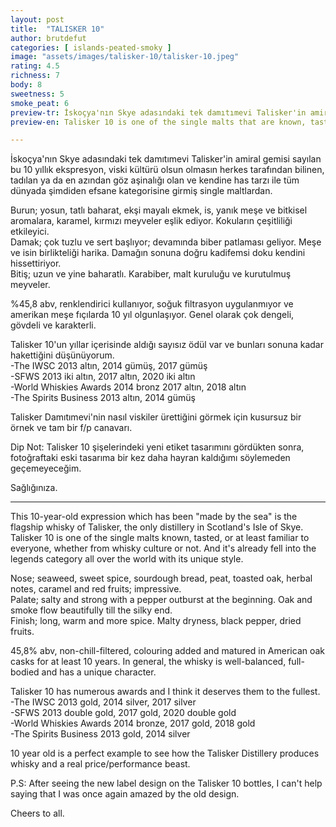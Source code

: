 ```yaml
---
layout: post
title:  "TALISKER 10"
author: brutdefut
categories: [ islands-peated-smoky ]
image: "assets/images/talisker-10/talisker-10.jpeg"
rating: 4.5
richness: 7
body: 8
sweetness: 5
smoke_peat: 6
preview-tr: İskoçya'nın Skye adasındaki tek damıtımevi Talisker'in amiral gemisi ve tüm dünyada şimdiden efsane kategorisine girmiş single maltlardan.    
preview-en: Talisker 10 is one of the single malts that are known, tasted, or at least familiar to everyone, whether from whisky culture or not.  

---
```


İskoçya'nın Skye adasındaki tek damıtımevi Talisker'in amiral gemisi sayılan bu 10 yıllık ekspresyon, viski kültürü olsun olmasın herkes tarafından bilinen, tadılan ya da en azından göz aşinalığı olan ve kendine has tarzı ile tüm dünyada şimdiden efsane kategorisine girmiş single maltlardan.  

Burun; yosun, tatlı baharat, ekşi mayalı ekmek, is, yanık meşe ve bitkisel aromalara, karamel, kırmızı meyveler eşlik ediyor. Kokuların çeşitliliği etkileyici.  
Damak; çok tuzlu ve sert başlıyor; devamında biber patlaması geliyor. Meşe ve isin birlikteliği harika. Damağın sonuna doğru kadifemsi doku kendini hissettiriyor.  
Bitiş; uzun ve yine baharatlı. Karabiber, malt kuruluğu ve kurutulmuş meyveler.  

%45,8 abv, renklendirici kullanıyor, soğuk filtrasyon uygulanmıyor ve amerikan meşe fıçılarda 10 yıl olgunlaşıyor. Genel olarak çok dengeli, gövdeli ve karakterli.  

Talisker 10'un yıllar içerisinde aldığı sayısız ödül var ve bunları sonuna kadar hakettiğini düşünüyorum.  
-The IWSC 2013 altın, 2014 gümüş, 2017 gümüş  
-SFWS 2013 iki altın, 2017 altın, 2020 iki altın  
-World Whiskies Awards 2014 bronz 2017 altın, 2018 altın  
-The Spirits Business 2013 altın, 2014 gümüş  

Talisker Damıtımevi'nin nasıl viskiler ürettiğini görmek için kusursuz bir örnek ve tam bir f/p canavarı.  

Dip Not: Talisker 10 şişelerindeki yeni etiket tasarımını gördükten sonra, fotoğraftaki eski tasarıma bir kez daha hayran kaldığımı söylemeden geçemeyeceğim. 

Sağlığınıza.
 
-----------------------------------------------

<p id="english"></p>

This 10-year-old expression which has been "made by the sea" is the flagship whisky of Talisker, the only distillery in Scotland's Isle of Skye. Talisker 10 is one of the single malts known, tasted, or at least familiar to everyone, whether from whisky culture or not. And it's already fell into the legends category all over the world with its unique style.  

Nose; seaweed, sweet spice, sourdough bread, peat, toasted oak, herbal notes, caramel and red fruits; impressive.  
Palate; salty and strong with a pepper outburst at the beginning. Oak and smoke flow beautifully till the silky end.  
Finish; long, warm and more spice. Malty dryness, black pepper, dried fruits.  

45,8% abv, non-chill-filtered, colouring added and matured in American oak casks for at least 10 years. In general, the whisky is well-balanced, full-bodied and has a unique character.  

Talisker 10 has numerous awards and I think it deserves them to the fullest.  
-The IWSC 2013 gold, 2014 silver, 2017 silver   
-SFWS 2013 double gold, 2017 gold, 2020 double gold  
-World Whiskies Awards 2014 bronze, 2017 gold, 2018 gold  
-The Spirits Business 2013 gold, 2014 silver  

10 year old is a perfect example to see how the Talisker Distillery produces whisky and a real price/performance beast. 

P.S: After seeing the new label design on the Talisker 10 bottles, I can't help saying that I was once again amazed by the old design.  

Cheers to all.     
  
